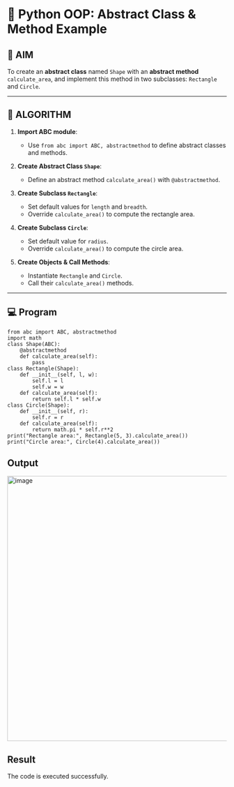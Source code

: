 # 🐍 Python OOP: Abstract Class & Method Example

## 🎯 AIM

To create an **abstract class** named `Shape` with an **abstract method** `calculate_area`, and implement this method in two subclasses: `Rectangle` and `Circle`.

---

## 🧠 ALGORITHM

1. **Import ABC module**:
   - Use `from abc import ABC, abstractmethod` to define abstract classes and methods.

2. **Create Abstract Class `Shape`**:
   - Define an abstract method `calculate_area()` with `@abstractmethod`.

3. **Create Subclass `Rectangle`**:
   - Set default values for `length` and `breadth`.
   - Override `calculate_area()` to compute the rectangle area.

4. **Create Subclass `Circle`**:
   - Set default value for `radius`.
   - Override `calculate_area()` to compute the circle area.

5. **Create Objects & Call Methods**:
   - Instantiate `Rectangle` and `Circle`.
   - Call their `calculate_area()` methods.

---

## 💻 Program
~~~
from abc import ABC, abstractmethod
import math
class Shape(ABC):
    @abstractmethod
    def calculate_area(self):
        pass
class Rectangle(Shape):
    def __init__(self, l, w):
        self.l = l
        self.w = w
    def calculate_area(self):
        return self.l * self.w
class Circle(Shape):
    def __init__(self, r):
        self.r = r
    def calculate_area(self):
        return math.pi * self.r**2
print("Rectangle area:", Rectangle(5, 3).calculate_area())
print("Circle area:", Circle(4).calculate_area())
~~~
## Output
<img width="1262" height="608" alt="image" src="https://github.com/user-attachments/assets/62a12298-13c8-4b37-aa4d-fa24401b14a3" />

## Result
The code is executed successfully.
